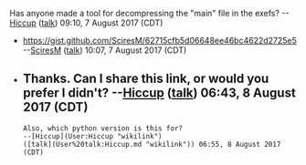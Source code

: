 Has anyone made a tool for decompressing the "main" file in the exefs?
--[Hiccup](User:Hiccup "wikilink")
([talk](User%20talk:Hiccup.md "wikilink")) 09:10, 7 August 2017 (CDT)

  - <https://gist.github.com/SciresM/62715cfb5d06648ee46bc4622d2725e5>
    --[SciresM](User:SciresM "wikilink")
    ([talk](User%20talk:SciresM.md "wikilink")) 10:07, 7 August 2017
    (CDT)

<!-- end list -->

  -   
    Thanks. Can I share this link, or would you prefer I didn't?
    --[Hiccup](User:Hiccup "wikilink")
    ([talk](User%20talk:Hiccup.md "wikilink")) 06:43, 8 August 2017
    (CDT)
      -   
        Also, which python version is this for?
        --[Hiccup](User:Hiccup "wikilink")
        ([talk](User%20talk:Hiccup.md "wikilink")) 06:55, 8 August 2017
        (CDT)
